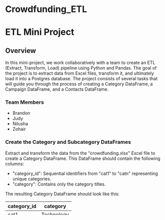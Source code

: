 # Crowdfunding_ETL
# ETL Mini Project

## Overview

In this mini-project, we work collaboratively with a team to create an ETL (Extract, Transform, Load) pipeline using Python and Pandas. The goal of the project is to extract data from Excel files, transform it, and ultimately load it into a Postgres database. The project consists of several tasks that will guide you through the process of creating a Category DataFrame, a Campaign DataFrame, and a Contacts DataFrame.

### Team Members
- Brandon
- Judy
- Nilusha
- Zohair

### Create the Category and Subcategory DataFrames

Extract and transform the data from the "crowdfunding.xlsx" Excel file to create a Category DataFrame. This DataFrame should contain the following columns:

- "category_id": Sequential identifiers from "cat1" to "catn" representing unique categories.
- "category": Contains only the category titles.

The resulting Category DataFrame should look like this:

| category_id | category        |
|-------------|-----------------|
| cat1        | Technology      |
| cat2        | Art             |
| cat3        | Music           |
| cat4        | Food            |
| ...         | ...             |

In this part of the project, we clean and manipulate the data, including renaming, reordering, and dropping columns as needed.

### Create the Campaign DataFrame

Create a Campaign DataFrame by extracting and transforming data from the "crowdfunding.xlsx" file. This DataFrame should contain information about crowdfunding campaigns. Your transformations should include renaming, reordering, and dropping columns to ensure that the data is organized effectively.

### Create the Contacts DataFrame

Extract and transform the data from the "contacts.xlsx" Excel file to create a Contacts DataFrame. This DataFrame should include relevant contact information for the crowdfunding campaigns.

### Create the Crowdfunding Database

You will upload the transformed data from the Category, Campaign, and Contacts DataFrames into a Postgres database. Define the table schemas appropriately to match the data structures of each DataFrame.

## Conclusion

In this mini-project, we have learned how to build an ETL pipeline using Python and Pandas. We have successfully extracted, transformed, and loaded data from Excel files into a Postgres database, creating a foundation for further analysis and insights.
